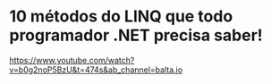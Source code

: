 # 10 métodos do LINQ que todo programador .NET precisa saber!


https://www.youtube.com/watch?v=b0g2noP5BzU&t=474s&ab_channel=balta.io
